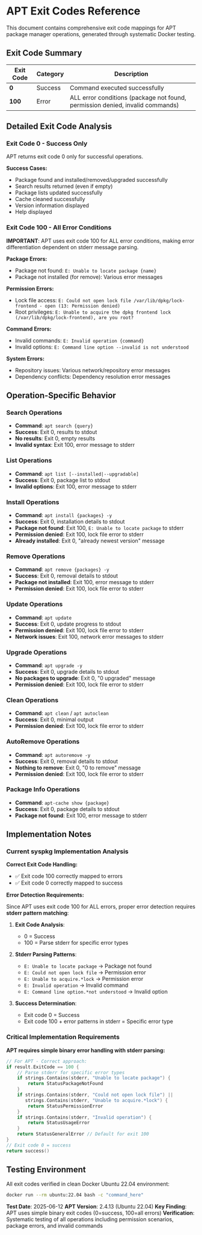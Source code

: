 # APT Exit Codes Reference

This document contains comprehensive exit code mappings for APT package manager operations, generated through systematic Docker testing.

## Exit Code Summary

| Exit Code | Category | Description |
|-----------|----------|-------------|
| **0** | Success | Command executed successfully |
| **100** | Error | ALL error conditions (package not found, permission denied, invalid commands) |

## Detailed Exit Code Analysis

### Exit Code 0 - Success Only

APT returns exit code 0 only for successful operations.

**Success Cases:**
- Package found and installed/removed/upgraded successfully
- Search results returned (even if empty)
- Package lists updated successfully
- Cache cleaned successfully
- Version information displayed
- Help displayed

### Exit Code 100 - All Error Conditions

**IMPORTANT**: APT uses exit code 100 for ALL error conditions, making error differentiation dependent on stderr message parsing.

**Package Errors:**
- Package not found: `E: Unable to locate package {name}`
- Package not installed (for remove): Various error messages

**Permission Errors:**
- Lock file access: `E: Could not open lock file /var/lib/dpkg/lock-frontend - open (13: Permission denied)`
- Root privileges: `E: Unable to acquire the dpkg frontend lock (/var/lib/dpkg/lock-frontend), are you root?`

**Command Errors:**
- Invalid commands: `E: Invalid operation {command}`
- Invalid options: `E: Command line option --invalid is not understood`

**System Errors:**
- Repository issues: Various network/repository error messages
- Dependency conflicts: Dependency resolution error messages

## Operation-Specific Behavior

### Search Operations
- **Command**: `apt search {query}`
- **Success**: Exit 0, results to stdout
- **No results**: Exit 0, empty results
- **Invalid syntax**: Exit 100, error message to stderr

### List Operations
- **Command**: `apt list [--installed|--upgradable]`
- **Success**: Exit 0, package list to stdout
- **Invalid options**: Exit 100, error message to stderr

### Install Operations
- **Command**: `apt install {packages} -y`
- **Success**: Exit 0, installation details to stdout
- **Package not found**: Exit 100, `E: Unable to locate package` to stderr
- **Permission denied**: Exit 100, lock file error to stderr
- **Already installed**: Exit 0, "already newest version" message

### Remove Operations
- **Command**: `apt remove {packages} -y`
- **Success**: Exit 0, removal details to stdout
- **Package not installed**: Exit 100, error message to stderr
- **Permission denied**: Exit 100, lock file error to stderr

### Update Operations
- **Command**: `apt update`
- **Success**: Exit 0, update progress to stdout
- **Permission denied**: Exit 100, lock file error to stderr
- **Network issues**: Exit 100, network error messages to stderr

### Upgrade Operations
- **Command**: `apt upgrade -y`
- **Success**: Exit 0, upgrade details to stdout
- **No packages to upgrade**: Exit 0, "0 upgraded" message
- **Permission denied**: Exit 100, lock file error to stderr

### Clean Operations
- **Command**: `apt clean` / `apt autoclean`
- **Success**: Exit 0, minimal output
- **Permission denied**: Exit 100, lock file error to stderr

### AutoRemove Operations
- **Command**: `apt autoremove -y`
- **Success**: Exit 0, removal details to stdout
- **Nothing to remove**: Exit 0, "0 to remove" message
- **Permission denied**: Exit 100, lock file error to stderr

### Package Info Operations
- **Command**: `apt-cache show {package}`
- **Success**: Exit 0, package details to stdout
- **Package not found**: Exit 100, error message to stderr

## Implementation Notes

### Current syspkg Implementation Analysis

**Correct Exit Code Handling:**
- ✅ Exit code 100 correctly mapped to errors
- ✅ Exit code 0 correctly mapped to success

**Error Detection Requirements:**

Since APT uses exit code 100 for ALL errors, proper error detection requires **stderr pattern matching**:

1. **Exit Code Analysis**:
   - 0 = Success
   - 100 = Parse stderr for specific error types

2. **Stderr Parsing Patterns**:
   - `E: Unable to locate package` → Package not found
   - `E: Could not open lock file` → Permission error
   - `E: Unable to acquire.*lock` → Permission error
   - `E: Invalid operation` → Invalid command
   - `E: Command line option.*not understood` → Invalid option

3. **Success Determination**:
   - Exit code 0 = Success
   - Exit code 100 + error patterns in stderr = Specific error type

### Critical Implementation Requirements

**APT requires simple binary error handling with stderr parsing:**

```go
// For APT - Correct approach:
if result.ExitCode == 100 {
    // Parse stderr for specific error types
    if strings.Contains(stderr, "Unable to locate package") {
        return StatusPackageNotFound
    }
    if strings.Contains(stderr, "Could not open lock file") ||
       strings.Contains(stderr, "Unable to acquire.*lock") {
        return StatusPermissionError
    }
    if strings.Contains(stderr, "Invalid operation") {
        return StatusUsageError
    }
    return StatusGeneralError // Default for exit 100
}
// Exit code 0 = success
return success()
```

## Testing Environment

All exit codes verified in clean Docker Ubuntu 22.04 environment:
```bash
docker run --rm ubuntu:22.04 bash -c "command_here"
```

**Test Date**: 2025-06-12
**APT Version**: 2.4.13 (Ubuntu 22.04)
**Key Finding**: APT uses simple binary exit codes (0=success, 100=all errors)
**Verification**: Systematic testing of all operations including permission scenarios, package errors, and invalid commands

